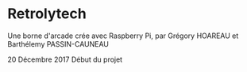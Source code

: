 # Retrolytech
Une borne d'arcade crée avec Raspberry Pi, par Grégory HOAREAU et Barthélemy PASSIN-CAUNEAU

20 Décembre 2017
Début du projet 

